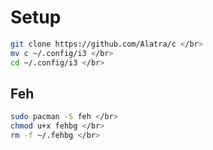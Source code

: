 # Setup
``` sh
git clone https://github.com/Alatra/c </br>
mv c ~/.config/i3 </br>
cd ~/.config/i3 </br>
```

## Feh 
``` sh
sudo pacman -S feh </br>
chmod u+x fehbg </br>
rm -f ~/.fehbg </br>
```
